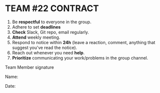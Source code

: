 # TEAM #22 CONTRACT

1. Be **respectful** to everyone in the group.
2. Adhere to set **deadlines**
3. **Check** Slack, Git repo, email regularly.
4. **Attend** weekly meeting.
5. Respond to notice within **24h** (leave a reaction, comment, anything that suggest you've read the notice).
6. Reach out whenever you need **help**.
7. **Prioritize** communicating your work/problems in the group channel.


Team Member signature

Name: 

Date: 
